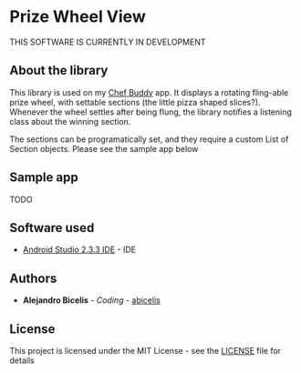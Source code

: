 # Prize Wheel View #

THIS SOFTWARE IS CURRENTLY IN DEVELOPMENT


## About the library

This library is used on my [Chef Buddy](https://github.com/abicelis/ChefBuddy) app. It displays a rotating fling-able prize wheel, with settable sections (the little pizza shaped slices?). 
Whenever the wheel settles after being flung, the library notifies a listening class about the winning section. 

The sections can be programatically set, and they require a custom List of Section objects.
Please see the sample app below


## Sample app

TODO

<!--<a target="_blank" href='https://play.google.com/store/apps/details?id=ve.com.abicelis.prizewheelsample&pcampaignid=MKT-Other-global-all-co-prtnr-py-PartBadge-Mar2515-1'><img alt='Get it on Google Play' src='https://play.google.com/intl/en_us/badges/images/generic/en_badge_web_generic.png' width="240px"/></a>-->



## Software used

* [Android Studio 2.3.3 IDE](https://developer.android.com/studio/index.html) - IDE


## Authors

* **Alejandro Bicelis** - *Coding* - [abicelis](https://github.com/abicelis)


## License

This project is licensed under the MIT License - see the [LICENSE](https://github.com/abicelis/PrizeWheelView/blob/master/LICENSE) file for details

